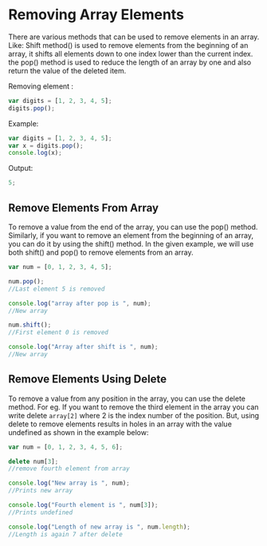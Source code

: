 # Removing Array Elements

There are various methods that can be used to remove elements in an array. Like: Shift method() is used to remove elements from the beginning of an array, it shifts all elements down to one index lower than the current index. the pop() method is used to reduce the length of an array by one and also return the value of the deleted item.

Removing element :

```js
var digits = [1, 2, 3, 4, 5];
digits.pop();
```

Example:

```js
var digits = [1, 2, 3, 4, 5];
var x = digits.pop();
console.log(x);
```

Output:

```js
5;
```

## Remove Elements From Array

To remove a value from the end of the array, you can use the pop() method. Similarly, if you want to remove an element from the beginning of an array, you can do it by using the shift() method. In the given example, we will use both shift() and pop() to remove elements from an array.

```js
var num = [0, 1, 2, 3, 4, 5];

num.pop();
//Last element 5 is removed

console.log("array after pop is ", num);
//New array

num.shift();
//First element 0 is removed

console.log("Array after shift is ", num);
//New array
```

## Remove Elements Using Delete

To remove a value from any position in the array, you can use the delete method. For eg. If you want to remove the third element in the array you can write delete `array[2]` where 2 is the index number of the position. But, using delete to remove elements results in holes in an array with the value undefined as shown in the example below:

```js
var num = [0, 1, 2, 3, 4, 5, 6];

delete num[3];
//remove fourth element from array

console.log("New array is ", num);
//Prints new array

console.log("Fourth element is ", num[3]);
//Prints undefined

console.log("Length of new array is ", num.length);
//Length is again 7 after delete
```